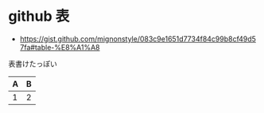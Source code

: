 # github 表

- https://gist.github.com/mignonstyle/083c9e1651d7734f84c99b8cf49d57fa#table-%E8%A1%A8

表書けたっぽい

|A|B|
|:-|:-|
|1|2|

